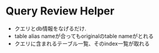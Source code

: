 # Query Review Helper

- クエリとdb情報をなげるだけ.
- table alias nameが合ってもoriginalのtable nameがとれる
- クエリに含まれるテーブル一覧、そのindex一覧が取れる
